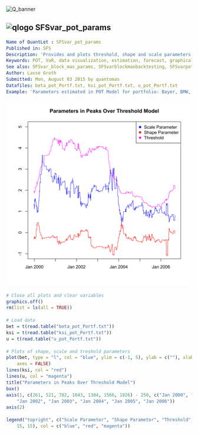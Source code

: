 
![Q_banner](https://github.com/QuantLet/Styleguide-and-Validation-procedure/blob/master/pictures/banner.png)

## ![qlogo](https://github.com/QuantLet/Styleguide-and-Validation-procedure/blob/master/pictures/qloqo.png) **SFSvar_pot_params**

```yaml
Name of QuantLet : SFSvar_pot_params
Published in: SFS
Description: 'Provides and plots threshold, shape and scale parameters estimated for calculating Value-at-Risk (VaR) with Peaks Over Treshold model.'
Keywords: POT, VaR, data visualization, estimation, forecast, graphical representation, model, parameter, plot, portfolio, scale, threshold, time-series, visualization
See also: SFSvar_block_max_params, SFSvarblockmaxbacktesting, SFSvarpotbacktesting
Author: Lasse Groth
Submitted: Mon, August 03 2015 by quantomas
Datafiles: beta_pot_Portf.txt, ksi_pot_Portf.txt, u_pot_Portf.txt
Example: 'Parameters estimated in POT Model for portfolio: Bayer, BMW, Siemens. Time period: from 1992-01-01 to 2006-09-01.'
```

![Picture1](SFSvar_pot_params-1.png)


```r
# Close all plots and clear variables
graphics.off()
rm(list = ls(all = TRUE))

# Load data
bet = t(read.table("beta_pot_Portf.txt"))
ksi = t(read.table("ksi_pot_Portf.txt"))
u = t(read.table("u_pot_Portf.txt"))

# Plots of shape, scale and treshold parameters
plot(bet, type = "l", col = "blue", ylim = c(-1, 5), ylab = c(""), xlab = c(""), 
    axes = FALSE)
lines(ksi, col = "red")
lines(u, col = "magenta")
title("Parameters in Peaks Over Threshold Model")
box()
axis(1, c(261, 521, 782, 1043, 1304, 1566, 1826) - 250, c("Jan 2000", "Jan 2001", 
    "Jan 2002", "Jan 2003", "Jan 2004", "Jan 2005", "Jan 2006"))
axis(2)

legend("topright", c("Scale Parameter", "Shape Parameter", "Threshold"), pch = c(15, 
    15, 15), col = c("blue", "red", "magenta")) 
```
